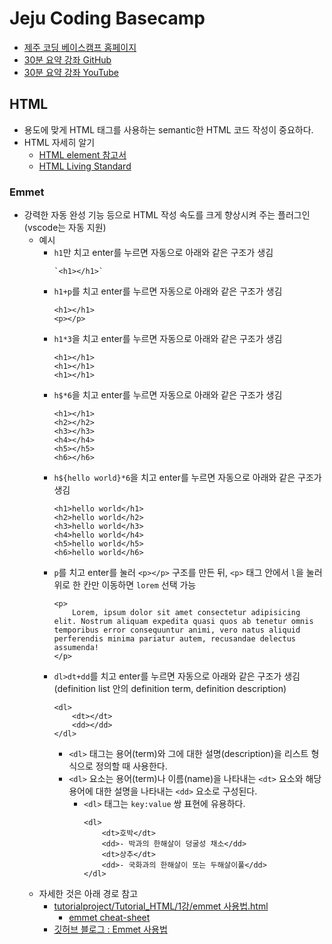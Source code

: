 # Jeju Coding Basecamp

- [제주 코딩 베이스캠프 홈페이지](http://paullab.co.kr/)
- [30분 요약 강좌 GitHub](https://github.com/paullabkorea/tutorialproject)
- [30분 요약 강좌 YouTube](https://www.youtube.com/playlist?list=PLkfUwwo13dlUhRuBra9j6YCypYRdifd2O)

## HTML
- 용도에 맞게 HTML 태그를 사용하는 semantic한 HTML 코드 작성이 중요하다.
- HTML 자세히 알기
  - [HTML element 참고서](https://developer.mozilla.org/ko/docs/Web/HTML/Element)
  - [HTML Living Standard](https://html.spec.whatwg.org/)

### Emmet
- 강력한 자동 완성 기능 등으로 HTML 작성 속도를 크게 향상시켜 주는 플러그인 (vscode는 자동 지원)
  - 예시
    - `h1`만 치고 enter를 누르면 자동으로 아래와 같은 구조가 생김
      ```
      `<h1></h1>`
      ```
    - `h1+p`를 치고 enter를 누르면 자동으로 아래와 같은 구조가 생김
      ```
      <h1></h1>
      <p></p>
      ```
    - `h1*3`을 치고 enter를 누르면 자동으로 아래와 같은 구조가 생김
      ```
      <h1></h1>
      <h1></h1>
      <h1></h1>
      ```
    - `h$*6`을 치고 enter를 누르면 자동으로 아래와 같은 구조가 생김
      ```
      <h1></h1>
      <h2></h2>
      <h3></h3>
      <h4></h4>
      <h5></h5>
      <h6></h6>
      ```
    - `h${hello world}*6`을 치고 enter를 누르면 자동으로 아래와 같은 구조가 생김
      ```
      <h1>hello world</h1>
      <h2>hello world</h2>
      <h3>hello world</h3>
      <h4>hello world</h4>
      <h5>hello world</h5>
      <h6>hello world</h6>
      ```
    - `p`를 치고 enter를 눌러 `<p></p>` 구조를 만든 뒤, `<p>` 태그 안에서 `l`을 눌러 위로 한 칸만 이동하면 `lorem` 선택 가능
      ```
      <p>
          Lorem, ipsum dolor sit amet consectetur adipisicing elit. Nostrum aliquam expedita quasi quos ab tenetur omnis temporibus error consequuntur animi, vero natus aliquid perferendis minima pariatur autem, recusandae delectus assumenda!
      </p>
      ```
    - `dl>dt+dd`를 치고 enter를 누르면 자동으로 아래와 같은 구조가 생김 (definition list 안의 definition term, definition description)
      ```
      <dl>
          <dt></dt>
          <dd></dd>
      </dl>
      ```
      - `<dl>` 태그는 용어(term)와 그에 대한 설명(description)을 리스트 형식으로 정의할 때 사용한다.
      - `<dl>` 요소는 용어(term)나 이름(name)을 나타내는 `<dt>` 요소와 해당 용어에 대한 설명을 나타내는 `<dd>` 요소로 구성된다.
        - `<dl>` 태그는 `key:value` 쌍 표현에 유용하다.
          ```
          <dl>
              <dt>호박</dt>
              <dd>- 박과의 한해살이 덩굴성 채소</dd>
              <dt>상추</dt>
              <dd>- 국화과의 한해살이 또는 두해살이풀</dd>
          </dl>
          ```
  - 자세한 것은 아래 경로 참고
    - [tutorialproject/Tutorial_HTML/1강/emmet 사용법.html](https://github.com/Esantomi/web-dev/blob/main/paullab/tutorialproject/Tutorial_HTML/1%EA%B0%95/emmet%20%EC%82%AC%EC%9A%A9%EB%B2%95.html) 
      - [emmet cheat-sheet](https://docs.emmet.io/cheat-sheet/)
    - [깃허브 블로그 : Emmet 사용법](https://nachwon.github.io/How_to_use_emmet/)

### 
